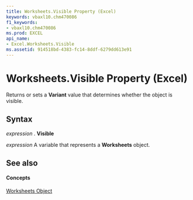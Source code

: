 ```yaml
---
title: Worksheets.Visible Property (Excel)
keywords: vbaxl10.chm470086
f1_keywords:
- vbaxl10.chm470086
ms.prod: EXCEL
api_name:
- Excel.Worksheets.Visible
ms.assetid: 914518bd-4383-fc14-8ddf-6279dd613e91
---
```



# Worksheets.Visible Property (Excel)

Returns or sets a  **Variant** value that determines whether the object is visible.


## Syntax

 _expression_ . **Visible**

 _expression_ A variable that represents a **Worksheets** object.


## See also


#### Concepts


[Worksheets Object](worksheets-object-excel.md)

